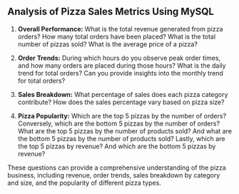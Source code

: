 ## Analysis of Pizza Sales Metrics Using MySQL
1. **Overall Performance:**
            What is the total revenue generated from pizza orders?
            How many total orders have been placed?
            What is the total number of pizzas sold?
            What is the average price of a pizza?
2. **Order Trends:**
            During which hours do you observe peak order times, and how many orders are placed during those hours?
            What is the daily trend for total orders?
            Can you provide insights into the monthly trend for total orders?

3. **Sales Breakdown:**
            What percentage of sales does each pizza category contribute?
            How does the sales percentage vary based on pizza size?

4. **Pizza Popularity:**
            Which are the top 5 pizzas by the number of orders?
            Conversely, which are the bottom 5 pizzas by the number of orders?
            What are the top 5 pizzas by the number of products sold?
            And what are the bottom 5 pizzas by the number of products sold?
            Lastly, which are the top 5 pizzas by revenue?
            And which are the bottom 5 pizzas by revenue?

These questions can provide a comprehensive understanding of the pizza business, including revenue, order trends, sales breakdown by category and size, and the popularity of different pizza types.
